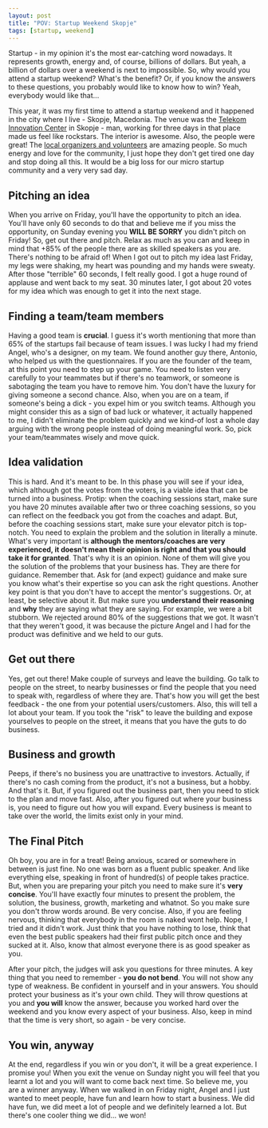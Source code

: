 ```yaml
---
layout: post
title: "POV: Startup Weekend Skopje"
tags: [startup, weekend]
---
```


Startup - in my opinion it's the most ear-catching word nowadays. It represents growth,
energy and, of course, billions of dollars. But yeah, a billion of dollars over a
weekend is next to impossible. So, why would you attend a startup weekend? What's the benefit?
Or, if you know the answers to these questions, you probably would like to know how to win?
Yeah, everybody would like that...

This year, it was my first time to attend a startup weekend and it happened in
the city where I live - Skopje, Macedonia. The venue was the
[Telekom Innovation Center](http://www.mdesign.mk/wp-content/uploads/2013/12/IMG_0539.jpg)
in Skopje - man, working for three days in that place made us feel like rockstars.
The interior is awesome. Also, the people were great! The
[local organizers and volunteers](http://www.up.co/communities/macedonia/skopje/startup-weekend/5747/#event-organizers)
are amazing people. So much energy and love for the community, I just hope they don't
get tired one day and stop doing all this. It would be a big loss for our micro startup
community and a very very sad day.

## Pitching an idea
When you arrive on Friday, you'll have the opportunity to pitch an idea. You'll
have only 60 seconds to do that and believe me if you miss the opportunity, on
Sunday evening you **WILL BE SORRY** you didn't pitch on Friday! So, get out there and pitch.
Relax as much as you can and keep in mind that +85% of the people there are as
skilled speakers as you are. There's nothing to be afraid of! When I got out to
pitch my idea last Friday, my legs were shaking, my heart was pounding and my hands were sweaty.
After those "terrible" 60 seconds, I felt really good. I got a huge round of applause
and went back to my seat. 30 minutes later, I got about 20 votes for my idea which
was enough to get it into the next stage.

## Finding a team/team members
Having a good team is **crucial**. I guess it's worth mentioning that more than 65%
of the startups fail because of team issues. I was lucky I had my friend Angel,
who's a designer, on my team. We found another guy there, Antonio, who helped us
with the questionnaires. If you are the founder of the team, at this point you need
to step up your game. You need to listen very carefully to your teammates but if there's
 no teamwork, or someone is sabotaging the team you have to remove him. You don't
 have the luxury for giving someone a second chance. Also, when you are on a team,
 if someone's being a dick - you expel him or you switch teams. Although you might
 consider this as a sign of bad luck or whatever, it actually happened to me, I
 didn't eliminate the problem quickly and we kind-of lost a whole day arguing with the wrong people
 instead of doing meaningful work. So, pick your team/teammates wisely and move quick.

## Idea validation
This is hard. And it's meant to be. In this phase you will see if your idea,
which although got the votes from the voters, is a viable idea that can be turned into a business.
Protip: when the coaching sessions start, make sure you have 20 minutes available
after two or three coaching sessions, so you can reflect on the feedback you got
from the coaches and adapt. But, before the coaching sessions start, make sure your
elevator pitch is top-notch. You need to explain the problem and the solution in literally a minute.
What's very important is **although the mentors/coaches are very experienced, it doesn't
mean their opinion is right and that you should take it for granted**.
That's why it is an opinion. None of them will give you the solution of the problems
that your business has. They are there for guidance. Remember that. Ask for (and expect)
guidance and make sure you know what's their expertise so you can ask the right questions.
Another key point is that you don't have to accept the mentor's suggestions.
Or, at least, be selective about it. But make sure you **understand their reasoning**
and **why** they are saying what they are saying. For example, we were a bit stubborn.
We rejected around 80% of the suggestions that we got. It wasn't that they weren't good,
it was because the picture Angel and I had for the product was definitive and we held to our guts.

## Get out there
Yes, get out there! Make couple of surveys and leave the building. Go talk to people on the street,
to nearby businesses or find the people that you need to speak with, regardless of where they are.
That's how you will get the best feedback - the one from your potential users/customers. Also,
this will tell a lot about your team. If you took the "risk" to leave the building
and expose yourselves to people on the street, it means that you have the guts to do business.

## Business and growth
Peeps, if there's no business you are unattractive to investors. Actually,
if there's no cash coming from the product, it's not a business, but a hobby. And
that's it. But, if you figured out the business part, then you need to stick to the
plan and move fast. Also, after you figured out where your business is, you need to
figure out how you will expand. Every business is meant to take over the world,
the limits exist only in your mind.

## The Final Pitch
Oh boy, you are in for a treat! Being anxious, scared or somewhere in between is just fine.
No one was born as a fluent public speaker. And like everything else,
speaking in front of hundred(s) of people takes practice. But, when you are preparing your
pitch you need to make sure it's **very concise**. You'll have exactly four minutes to
present the problem, the solution, the business, growth, marketing and whatnot.
So you make sure you don't throw words around. Be very concise. Also, if you are feeling nervous,
thinking that everybody in the room is naked wont help. Nope, I tried and it didn't work.
Just think that you have nothing to lose, think that even the best public speakers
had their first public pitch once and they sucked at it. Also, know that almost
everyone there is as good speaker as you.

After your pitch, the judges will ask you questions for three minutes.
A key thing that you need to remember - **you do not bend**. You will not show any
type of weakness. Be confident in yourself and in your answers. You should protect
your business as it's your own child. They will throw questions at you and **you will**
know the answer, because you worked hard over the weekend and you know every aspect
of your business. Also, keep in mind that the time is very short, so again - be very concise.

## You win, anyway
At the end, regardless if you win or you don't, it will be a great experience.
I promise you! When you exit the venue on Sunday night you will feel that you learnt a lot
and you will want to come back next time. So believe me, you are a winner anyway.
When we walked in on Friday night, Angel and I just wanted to meet people,
have fun and learn how to start a business. We did have fun, we did meet a lot of
people and we definitely learned a lot. But there's one cooler thing we did... we won!
